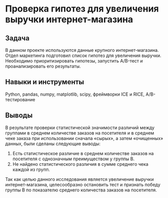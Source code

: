 # Проверка гипотез для увеличения выручки интернет-магазина
## Задача 
В данном проекте используются данные крупного интернет-магазина. Отдел маркетинга подготовил список гипотез для увеличения выручки.
Необходимо приоритизировать гипотезы, запустить A/B-тест и проанализировать его результаты. 
## Навыки и инструменты
Python, pandas, numpy, matplotlib, scipy, фреймворки ICE и RICE, A/B-тестирование
## Выводы
В результате проверки статистической значимости различий между группами в среднем количестве заказов на посетителя и в среднем чеке заказа при использовании сначала «сырых», а затем «очищенных» данных, были сделаны следующие выводы:
1. Есть статистическое различие в среднем количестве заказов на посетителя с однозначным преимуществом у группы B.
2. Не найдено статистического различия в сумме среднего чека каждой из групп.

Так как целью данного исследования является увеличение выручки интернет-магазина, целесообразно остановить тест и признать победу группы B по показателю среднего количества заказов на посетителя.



